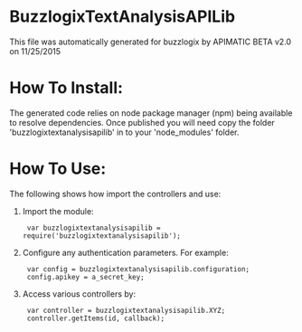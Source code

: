 BuzzlogixTextAnalysisAPILib
=================
This file was automatically generated for buzzlogix by APIMATIC BETA v2.0 on 11/25/2015


How To Install: 
=============
The generated code relies on node package manager (npm) being available to resolve dependencies.
Once published you will need copy the folder 'buzzlogixtextanalysisapilib' in to your 'node_modules' folder.

  
How To Use:
===========
The following shows how import the controllers and use:

1) Import the module:

        var buzzlogixtextanalysisapilib = require('buzzlogixtextanalysisapilib');
2) Configure any authentication parameters. For example:

        var config = buzzlogixtextanalysisapilib.configuration;
        config.apikey = a_secret_key;

3) Access various controllers by:

        var controller = buzzlogixtextanalysisapilib.XYZ;
        controller.getItems(id, callback);
    


